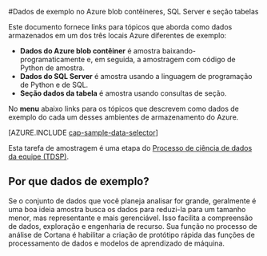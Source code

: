 <properties 
    pageTitle="Amostra de dados em contêineres de blob do Microsoft Azure, SQL Server e a seção tabelas | Microsoft Azure" 
    description="Como explorar dados armazenados em vários enviromnents Azure." 
    services="machine-learning" 
    documentationCenter="" 
    authors="bradsev" 
    manager="jhubbard" 
    editor="cgronlun" />

<tags 
    ms.service="machine-learning" 
    ms.workload="data-services" 
    ms.tgt_pltfrm="na" 
    ms.devlang="na" 
    ms.topic="article" 
    ms.date="09/19/2016" 
    ms.author="fashah;garye;bradsev" /> 

#<a name="heading"></a>Dados de exemplo no Azure blob contêineres, SQL Server e seção tabelas

Este documento fornece links para tópicos que aborda como dados armazenados em um dos três locais Azure diferentes de exemplo:

- **Dados do Azure blob contêiner** é amostra baixando-programaticamente e, em seguida, a amostragem com código de Python de amostra.
- **Dados do SQL Server** é amostra usando a linguagem de programação de Python e de SQL. 
- **Seção dados da tabela** é amostra usando consultas de seção.

No **menu** abaixo links para os tópicos que descrevem como dados de exemplo do cada um desses ambientes de armazenamento do Azure. 

[AZURE.INCLUDE [cap-sample-data-selector](../../includes/cap-sample-data-selector.md)]

Esta tarefa de amostragem é uma etapa do [Processo de ciência de dados da equipe (TDSP)](https://azure.microsoft.com/documentation/learning-paths/cortana-analytics-process/).

## <a name="why-sample-data"></a>Por que dados de exemplo?

Se o conjunto de dados que você planeja analisar for grande, geralmente é uma boa ideia amostra busca os dados para reduzi-la para um tamanho menor, mas representante e mais gerenciável. Isso facilita a compreensão de dados, exploração e engenharia de recurso. Sua função no processo de análise de Cortana é habilitar a criação de protótipo rápida das funções de processamento de dados e modelos de aprendizado de máquina.



